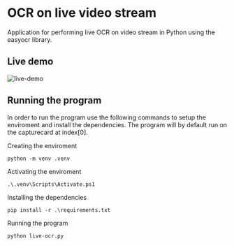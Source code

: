 # OCR on live video stream

Application for performing live OCR on video stream in Python using the easyocr library.

## Live demo
![live-demo](https://github.com/MHagenau/simple-live-ocr/assets/9133193/6ce9b039-16d6-4124-961b-9247354c4ac5)

## Running the program

In order to run the program use the following commands to setup the enviroment and install the dependencies. The program will by default run on the capturecard at index[0].

Creating the enviroment
```
python -m venv .venv
```
Activating the enviroment
```
.\.venv\Scripts\Activate.ps1
```
Installing the dependencies
```
pip install -r .\requirements.txt
```
Running the program
```
python live-ocr.py
```
